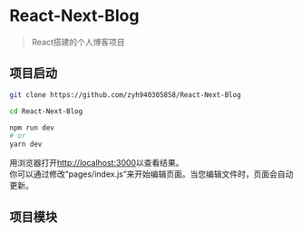 # React-Next-Blog
> React搭建的个人博客项目

## 项目启动

```bash
git clone https://github.com/zyh940305858/React-Next-Blog  

cd React-Next-Blog

npm run dev  
# or
yarn dev  
```

用浏览器打开[http://localhost:3000](http://localhost:3000)以查看结果。  
你可以通过修改“pages/index.js”来开始编辑页面。当您编辑文件时，页面会自动更新。  


## 项目模块